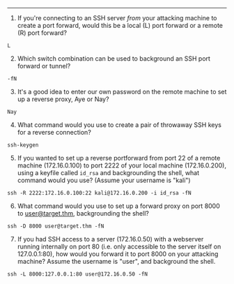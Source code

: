 
---

1. If you're connecting to an SSH server _from_ your attacking machine to create a port forward, would this be a local (L) port forward or a remote (R) port forward?

`L`

2. Which switch combination can be used to background an SSH port forward or tunnel?

`-fN`

3. It's a good idea to enter our own password on the remote machine to set up a reverse proxy, Aye or Nay?

`Nay`

4. What command would you use to create a pair of throwaway SSH keys for a reverse connection?

`ssh-keygen`

5. If you wanted to set up a reverse portforward from port 22 of a remote machine (172.16.0.100) to port 2222 of your local machine (172.16.0.200), using a keyfile called `id_rsa` and backgrounding the shell, what command would you use? (Assume your username is "kali")

`ssh -R 2222:172.16.0.100:22 kali@172.16.0.200 -i id_rsa -fN`

6. What command would you use to set up a forward proxy on port 8000 to user@target.thm, backgrounding the shell?

`ssh -D 8000 user@target.thm -fN`

7. If you had SSH access to a server (172.16.0.50) with a webserver running internally on port 80 (i.e. only accessible to the server itself on 127.0.0.1:80), how would you forward it to port 8000 on your attacking machine? Assume the username is "user", and background the shell.

`ssh -L 8000:127.0.0.1:80 user@172.16.0.50 -fN`